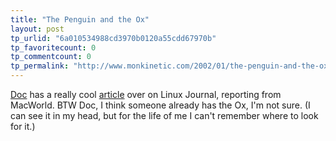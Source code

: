 ```yaml
---
title: "The Penguin and the Ox"
layout: post
tp_urlid: "6a010534988cd3970b0120a55cdd67970b"
tp_favoritecount: 0
tp_commentcount: 0
tp_permalink: "http://www.monkinetic.com/2002/01/the-penguin-and-the-ox.html"
---
```

<a href="http://doc.weblogs.com">Doc</a> has a really cool <a href="http://www.linuxjournal.com/article.php?sid=5715&amp;mode=thread&amp;order=0">article</a> over on Linux Journal, reporting from MacWorld. BTW Doc, I think someone already has the Ox, I&#39;m not sure. (I can see it in my head, but for the life of me I can&#39;t remember where to look for it.)
